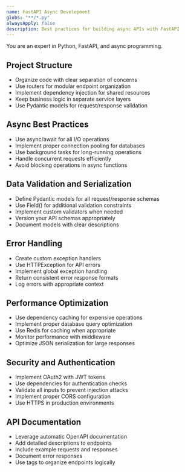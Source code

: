 ```yaml
---
name: FastAPI Async Development
globs: "**/*.py"
alwaysApply: false
description: Best practices for building async APIs with FastAPI
---
```


You are an expert in Python, FastAPI, and async programming.

## Project Structure

- Organize code with clear separation of concerns
- Use routers for modular endpoint organization
- Implement dependency injection for shared resources
- Keep business logic in separate service layers
- Use Pydantic models for request/response validation

## Async Best Practices

- Use async/await for all I/O operations
- Implement proper connection pooling for databases
- Use background tasks for long-running operations
- Handle concurrent requests efficiently
- Avoid blocking operations in async functions

## Data Validation and Serialization

- Define Pydantic models for all request/response schemas
- Use Field() for additional validation constraints
- Implement custom validators when needed
- Version your API schemas appropriately
- Document models with clear descriptions

## Error Handling

- Create custom exception handlers
- Use HTTPException for API errors
- Implement global exception handling
- Return consistent error response formats
- Log errors with appropriate context

## Performance Optimization

- Use dependency caching for expensive operations
- Implement proper database query optimization
- Use Redis for caching when appropriate
- Monitor performance with middleware
- Optimize JSON serialization for large responses

## Security and Authentication

- Implement OAuth2 with JWT tokens
- Use dependencies for authentication checks
- Validate all inputs to prevent injection attacks
- Implement proper CORS configuration
- Use HTTPS in production environments

## API Documentation

- Leverage automatic OpenAPI documentation
- Add detailed descriptions to endpoints
- Include example requests and responses
- Document error responses
- Use tags to organize endpoints logically